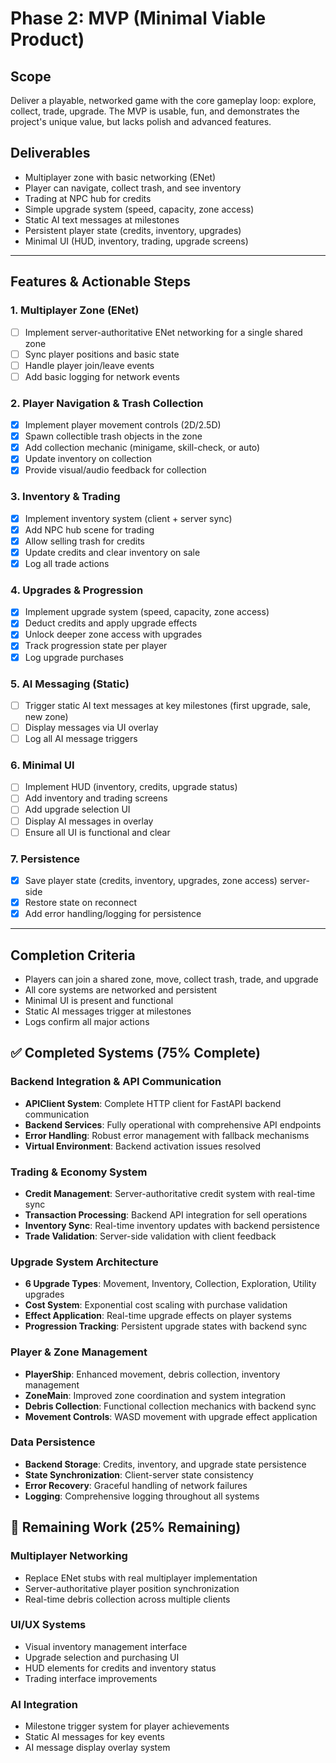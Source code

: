 # Phase 2: MVP (Minimal Viable Product)

## Scope
Deliver a playable, networked game with the core gameplay loop: explore, collect, trade, upgrade. The MVP is usable, fun, and demonstrates the project's unique value, but lacks polish and advanced features.

## Deliverables
- Multiplayer zone with basic networking (ENet)
- Player can navigate, collect trash, and see inventory
- Trading at NPC hub for credits
- Simple upgrade system (speed, capacity, zone access)
- Static AI text messages at milestones
- Persistent player state (credits, inventory, upgrades)
- Minimal UI (HUD, inventory, trading, upgrade screens)

---

## Features & Actionable Steps

### 1. Multiplayer Zone (ENet)
- [ ] Implement server-authoritative ENet networking for a single shared zone
- [ ] Sync player positions and basic state
- [ ] Handle player join/leave events
- [ ] Add basic logging for network events

### 2. Player Navigation & Trash Collection
- [x] Implement player movement controls (2D/2.5D)
- [x] Spawn collectible trash objects in the zone
- [x] Add collection mechanic (minigame, skill-check, or auto)
- [x] Update inventory on collection
- [x] Provide visual/audio feedback for collection

### 3. Inventory & Trading
- [x] Implement inventory system (client + server sync)
- [x] Add NPC hub scene for trading
- [x] Allow selling trash for credits
- [x] Update credits and clear inventory on sale
- [x] Log all trade actions

### 4. Upgrades & Progression
- [x] Implement upgrade system (speed, capacity, zone access)
- [x] Deduct credits and apply upgrade effects
- [x] Unlock deeper zone access with upgrades
- [x] Track progression state per player
- [x] Log upgrade purchases

### 5. AI Messaging (Static)
- [ ] Trigger static AI text messages at key milestones (first upgrade, sale, new zone)
- [ ] Display messages via UI overlay
- [ ] Log all AI message triggers

### 6. Minimal UI
- [ ] Implement HUD (inventory, credits, upgrade status)
- [ ] Add inventory and trading screens
- [ ] Add upgrade selection UI
- [ ] Display AI messages in overlay
- [ ] Ensure all UI is functional and clear

### 7. Persistence
- [x] Save player state (credits, inventory, upgrades, zone access) server-side
- [x] Restore state on reconnect
- [x] Add error handling/logging for persistence

---

## Completion Criteria
- Players can join a shared zone, move, collect trash, trade, and upgrade
- All core systems are networked and persistent
- Minimal UI is present and functional
- Static AI messages trigger at milestones
- Logs confirm all major actions

## ✅ Completed Systems (75% Complete)

### Backend Integration & API Communication
- **APIClient System**: Complete HTTP client for FastAPI backend communication
- **Backend Services**: Fully operational with comprehensive API endpoints
- **Error Handling**: Robust error management with fallback mechanisms
- **Virtual Environment**: Backend activation issues resolved

### Trading & Economy System
- **Credit Management**: Server-authoritative credit system with real-time sync
- **Transaction Processing**: Backend API integration for sell operations
- **Inventory Sync**: Real-time inventory updates with backend persistence
- **Trade Validation**: Server-side validation with client feedback

### Upgrade System Architecture
- **6 Upgrade Types**: Movement, Inventory, Collection, Exploration, Utility upgrades
- **Cost System**: Exponential cost scaling with purchase validation
- **Effect Application**: Real-time upgrade effects on player systems
- **Progression Tracking**: Persistent upgrade states with backend sync

### Player & Zone Management
- **PlayerShip**: Enhanced movement, debris collection, inventory management
- **ZoneMain**: Improved zone coordination and system integration
- **Debris Collection**: Functional collection mechanics with backend sync
- **Movement Controls**: WASD movement with upgrade effect application

### Data Persistence
- **Backend Storage**: Credits, inventory, and upgrade state persistence
- **State Synchronization**: Client-server state consistency
- **Error Recovery**: Graceful handling of network failures
- **Logging**: Comprehensive logging throughout all systems

## 🔄 Remaining Work (25% Remaining)

### Multiplayer Networking
- Replace ENet stubs with real multiplayer implementation
- Server-authoritative player position synchronization
- Real-time debris collection across multiple clients

### UI/UX Systems
- Visual inventory management interface
- Upgrade selection and purchasing UI
- HUD elements for credits and inventory status
- Trading interface improvements

### AI Integration
- Milestone trigger system for player achievements
- Static AI messages for key events
- AI message display overlay system
